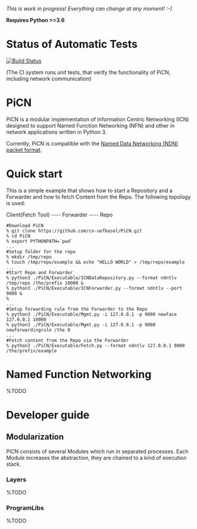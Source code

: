 *This is work in progress! Everything can change at any moment! :-)*

**Requires Python  >=3.6** 

# Status of Automatic Tests

[![Build Status](https://semaphoreci.com/api/v1/cn-unibas/picn/branches/master/badge.svg)](https://semaphoreci.com/cn-unibas/picn)

(The CI system runs unit tests, that verify the functionality of PiCN, including network communication)

# PiCN 
PiCN is a modular implementation of Information Centric Networking (ICN) designed to support Named Function Networking (NFN)
and other in network applications written in Python 3.

Currently, PiCN is compatible with the [Named Data Networking (NDN) packet format](https://named-data.net).


# Quick start
This is a simple example that shows how to start a Repository and a Forwarder and how to fetch Content from the Repo.
The following topology is used:

Client(Fetch Tool) ---- Forwarder ---- Repo
             
```
#Download PiCN
% git clone https://github.com/cn-uofbasel/PiCN.git
% cd PiCN
% export PYTHONPATH=`pwd`
...
#Setup folder for the repo
% mkdir /tmp/repo
% touch /tmp/repo/example && echo "HELLO WORLD" > /tmp/repo/example
...
#Start Repo and Forwarder
% python3 ./PiCN/Executable/ICNDataRepository.py --format ndntlv /tmp/repo /the/prefix 10000 &
% python3 ./PiCN/Executable/ICNForwarder.py --format ndntlv --port 9000 & 
% 
...
#Setup forwarding rule from the Forwarder to the Repo
% python3 ./PiCN/Executable/Mgmt.py -i 127.0.0.1 -p 9000 newface 127.0.0.1 10000
% python3 ./PiCN/Executable/Mgmt.py -i 127.0.0.1 -p 9000 newforwardingrule /the 0
...
#Fetch content from the Repo via the Forwarder 
% python3 ./PiCN/Executable/Fetch.py --format ndntlv 127.0.0.1 9000 /the/prefix/example 
```

# Named Function Networking
%TODO

# Developer guide

## Modularization
PiCN consists of several Modules which run in separated processes. 
Each Module increases the abstraction, they are chained to a kind 
of execution stack.

### Layers
%TODO

### ProgramLibs
%TODO


